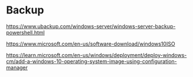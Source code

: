 # Backup


https://www.ubackup.com/windows-server/windows-server-backup-powershell.html

https://www.microsoft.com/en-us/software-download/windows10ISO

https://learn.microsoft.com/en-us/windows/deployment/deploy-windows-cm/add-a-windows-10-operating-system-image-using-configuration-manager
